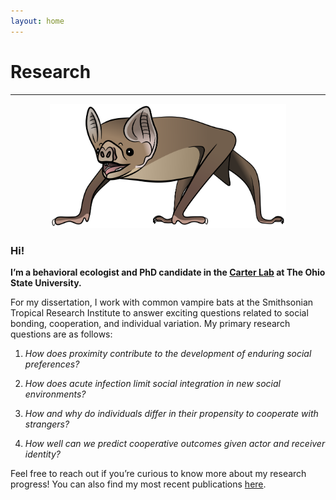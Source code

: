 ```yaml
---
layout: home
---
```

# Research
--- 
<p align="center">
 <img src="/assets/illustrations/vampterrestrial_v02.png" width="75%">  
</p>

### Hi!
<b> I’m a behavioral ecologist and PhD candidate in the [Carter Lab](https://socialbat.org/) at The Ohio State University. </b> <br/>
 
For my dissertation, I work with common vampire bats at the Smithsonian Tropical Research Institute to answer exciting questions related to social bonding, cooperation, and individual variation. My primary research questions are as follows:<br/>

1. *How does proximity contribute to the development of enduring social preferences?*<br/>

2. *How does acute infection limit social integration in new social environments?*<br/>

3. *How and why do individuals differ in their propensity to cooperate with strangers?*<br/>

4. *How well can we predict cooperative outcomes given actor and receiver identity?*<br/>

Feel free to reach out if you’re curious to know more about my research progress! You can also find my most recent publications [here](https://imranrazik.github.io/CV.html). <br/>
